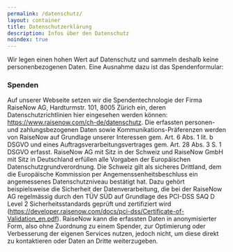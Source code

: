 ```yaml
---
permalink: /datenschutz/
layout: container
title: Datenschutzerklärung
description: Infos über den Datenschutz
noindex: true
---
```


Wir legen einen hohen Wert auf Datenschutz und sammeln deshalb keine personenbezogenen Daten. Eine Ausnahme dazu ist das Spendenformular:

### Spenden

Auf unserer Webseite setzen wir die Spendentechnologie der Firma RaiseNow AG, Hardturmstr. 101, 8005 Zürich ein, deren Datenschutzrichtlinien hier eingesehen werden können: <https://www.raisenow.com/ch-de/datenschutz>. Die erfassten personen- und zahlungsbezogenen Daten sowie Kommunikations-Präferenzen werden von RaiseNow auf Grundlage unserer Interessen gem. Art. 6 Abs. 1 lit. b DSGVO und eines Auftragsverarbeitungsvertrages gem. Art. 28 Abs. 3 S. 1 DSGVO erfasst. RaiseNow AG mit Sitz in der Schweiz und RaiseNow GmbH mit Sitz in Deutschland erfüllen alle Vorgaben der Europäischen Datenschutzgrundverordnung. Die Schweiz gilt als sicheres Drittland, dem die Europäische Kommission per Angemenssenheitsbeschluss ein angemessenes Datenschutzniveau bestätigt hat. Dazu gehört beispielsweise die Sicherheit der Datenverarbeitung, die bei der RaiseNow AG regelmässig durch den TÜV SÜD auf Grundlage des PCI-DSS SAQ D Level 2 Sicherheitsstandards geprüft und zertifiziert wird (<https://developer.raisenow.com/docs/pci-dss/Certificate-of-Validation_en.pdf>). RaiseNow kann die erfassten Daten in anonymisierter Form, also ohne Zuordnung zu einem Spender, zur Optimierung oder Verbesserung der eigenen Services nutzen, jedoch nicht, um diese direkt zu kontaktieren oder Daten an Dritte weiterzugeben.
